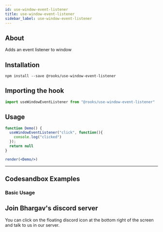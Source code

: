 ```yaml
---
id: use-window-event-listener
title: use-window-event-listener
sidebar_label: use-window-event-listener
---
```



    

## About

Adds an event listener to window

[//]: # "Main"

## Installation

    npm install --save @rooks/use-window-event-listener

## Importing the hook

```javascript
import useWindowEventListener from "@rooks/use-window-event-listener"
```

## Usage

```jsx
function Demo() {
  useWindowEventListener("click", function(){
    console.log("clicked")
  });
  return null
}

render(<Demo/>)
```


---

## Codesandbox Examples

### Basic Usage    



## Join Bhargav's discord server
You can click on the floating discord icon at the bottom right of the screen and talk to us in our server.

    